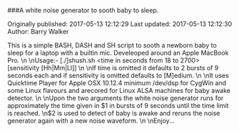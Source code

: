 ###A white noise generator to sooth baby to sleep.

Originally published: 2017-05-13 12:12:29
Last updated: 2017-05-13 12:12:30
Author: Barry Walker

This is a simple BASH, DASH and SH script to sooth a newborn baby to sleep for a laptop with a builtin mic. Develeoped around an Apple MacBook Pro.\n\nUsage:- [./]shush.sh <time in seconds from 18 to 2700> [sensitivity [Hh|Mm|Ll]]<CR>\n\nIf time is omitted it defaults to 2 bursts of 9 seconds each and if sensitivity is omitted defaults to [M]edium.\n\nIt uses Quicktime Player for Apple OSX 10.12.4 minimum /dev/dsp for CygWin and some Linux flavours and arecored for Linux ALSA machines for baby awake detector.\n\nUpon the two arguments the white noise generator runs for approximately the time given in $1 in bursts of 9 seconds until the time limit is reached.\n$2 is used to detect of baby is awake and reruns the noise generator again with a new noise waveform.\n\nEnjoy...